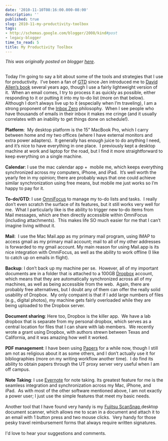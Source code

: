 ```yaml
---
date: '2010-11-10T08:16:00.000-08:00'
description: ''
published: true
slug: 2010-11-my-productivity-toolbox
tags:
- http://schemas.google.com/blogger/2008/kind#post
- legacy-blogger
time_to_read: 5
title: My Productivity Toolbox
---
```


*This was originally posted on blogger [here](http://www.russpoldrack.org/2010/11/my-productivity-toolbox.html)*.

<!--StartFragment-->  <br /><div class="MsoNormal">Today I’m going to say a bit about some of the tools and strategies that I use for productivity.<span>&nbsp; </span>I’ve been a fan of <a href="http://www.davidco.com/what_is_gtd.php">GTD</a> since Jen introduced me to <a href="http://www.amazon.com/Getting-Things-Done-Stress-Free-Productivity/dp/0142000280">David Allen’s book</a> several years ago, though I use a fairly lightweight version of it.<span>&nbsp; </span>When an email comes, I try to process it as quickly as possible, either responding to it or putting it into my to-do list (more on that below).<span>&nbsp; </span>Although I don’t always live up to it (especially when I’m traveling), I am a strong proponent of the <a href="http://inboxzero.com/articles/">Inbox Zero</a> philosophy.<span>&nbsp; </span>When I see people who have thousands of emails in their inbox it makes me cringe (and it usually correlates with an inability to get things done on schedule!).</div><div class="MsoNormal"><br /></div><div class="MsoNormal"><b>Platform</b>:<span>&nbsp; </span>My desktop platform is the 15” MacBook Pro, which I carry between home and my two offices (where I have external monitors and extra power adapters).<span>&nbsp; </span>It generally has enough juice to do anything I need, and it’s nice to have everything in one place.<span>&nbsp; </span>I previously kept a desktop machine at work and laptop for the road, but I find it more straightforward to keep everything on a single machine.</div><div class="MsoNormal"><br /></div><div class="MsoNormal"><b>Calendar</b>: I use the mac calendar app +<span>&nbsp; </span>mobile me, which keeps everything synchronized across my computers, iPhone, and iPad.<span>&nbsp; </span>It’s well worth the yearly fee in my opinion; there are probably ways that one could achieve similar synchronization using free means, but mobile me just works so I’m happy to pay for it.</div><div class="MsoNormal"><br /></div><div class="MsoNormal"><b>To-do/GTD</b>: I use <a href="http://www.omnigroup.com/products/omnifocus/">OmniFocus</a> to manage my to-do lists and tasks.<span>&nbsp; </span>I really don’t even scratch the surface of its features, but it still works very well for me.<span>&nbsp; </span>What I particularly like is the ability to trigger new to-do items from Mail messages, which are then directly accessible within OmniFocus (including attachments).<span>&nbsp; </span>This makes life SO much easier for me that I can’t imagine living without it.</div><div class="MsoNormal"><br /></div><div class="MsoNormal"><b>Mail</b>:<span>&nbsp; </span>I use the Mac Mail.app as my primary mail program, using IMAP to access gmail as my primary mail account; mail to all of my other addresses is forwarded to my gmail account. My main reason for using Mail.app is its nice integration with OmniFocus, as well as the ability to work offline (I like to catch up on emails in flight).<span>&nbsp; </span></div><div class="MsoNormal"><span><br /></span></div><div class="MsoNormal"><b>Backup</b>: I don’t back up my machine per se.<span>&nbsp; </span>However, all of my important documents are in a folder that is attached to a 100GB <a href="http://www.dropbox.com/">Dropbox</a> account, which means that they are automatically synchronized across all of my machines, as well as being accessible from the web.<span>&nbsp; </span>Again, there are probably free alternatives, but I doubt any of them can offer the really solid usability of Dropbox.<span>&nbsp; </span>My only compaint is that if I add large numbers of files (e.g., digital photos), my machine gets fairly overloaded while they are being uploaded to the Dropbox server.<span>&nbsp; </span></div><div class="MsoNormal"><span><br /></span></div><div class="MsoNormal"><b>Document sharing</b>: Here too, Dropbox is the killer app.<span>&nbsp; </span>We have a lab dropbox that is separate from my personal dropbox, which serves as a central location for files that I can share with lab members.<span>&nbsp; </span>We recently wrote a grant using Dropbox, with authors strewn between Texas and California, and it was amazing how well it worked.</div><div class="MsoNormal"><br /></div><div class="MsoNormal"><b>PDF management</b>: I have been using <a href="http://mekentosj.com/papers/">Papers</a> for a while now, though I still am not as religious about it as some others, and I don’t actually use it for bibliographies (more on my writing workflow another time).<span>&nbsp; </span>I do find its ability to obtain papers through the UT proxy server very useful when I am off campus.<span>&nbsp; </span></div><div class="MsoNormal"><span><br /></span></div><div class="MsoNormal"><b>Note Taking</b>: I use <a href="http://www.evernote.com/">Evernote</a> for note taking. Its greatest feature for me is the seamless integration and synchronization across my Mac, iPhone, and iPad.<span>&nbsp; </span>As with most of the other software mentioned above, I am not exactly a power user; I just use the simple features that meet my basic needs.</div><div class="MsoNormal"><br /></div><div class="MsoNormal">Another tool that I have found very handy is my <a href="http://www.fujitsu.com/us/services/computing/peripherals/scanners/scansnap/s1300.html">Fujitsu ScanSnap </a>desktop document scanner, which allows me to scan in a document and attach it to an email with 1 button press and two mouse clicks.<span>&nbsp; </span>Very handy for those pesky travel reimbursement forms that always require written signatures.</div><div class="MsoNormal"><br /></div><div class="MsoNormal">I'd love to hear your suggestions and comments.</div><!--EndFragment-->
